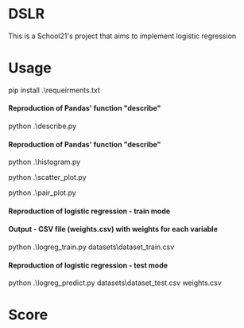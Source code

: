 # DSLR
This is a School21's project that aims to implement logistic regression

# Usage
pip install .\requeirments.txt

#### Reproduction of Pandas' function "describe"
python .\describe.py

#### Reproduction of Pandas' function "describe"
python .\histogram.py

python .\scatter_plot.py

python .\pair_plot.py

#### Reproduction of logistic regression - train mode
#### Output - CSV file (weights.csv) with weights for each variable
python .\logreg_train.py datasets\dataset_train.csv

#### Reproduction of logistic regression - test mode
python .\logreg_predict.py datasets\dataset_test.csv  weights.csv

# Score
